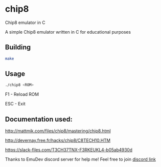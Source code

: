 # chip8
Chip8 emulator in C

A simple Chip8 emulator written in C for educational purposes

## Building
```bash
make
```

## Usage
```bash
./chip8 <ROM>
```

F1 - Reload ROM

ESC - Exit


## Documentation used:
http://mattmik.com/files/chip8/mastering/chip8.html

http://devernay.free.fr/hacks/chip8/C8TECH10.HTM

https://slack-files.com/T3CH37TNX-F3RKEUKL4-b05ab4930d

Thanks to EmuDev discord server for help me!
Feel free to join [discord link](https://discord.gg/dkmJAes)
